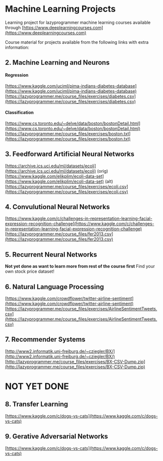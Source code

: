 # Machine Learning Projects

Learning project for lazyprogrammer machine learning courses available through [https://www.deeplearningcourses.com](https://www.deeplearningcourses.com)

Course material for projects available from the following links with extra information:

## 2. Machine Learning and Neurons

#### Regression

[https://www.kaggle.com/uciml/pima-indians-diabetes-database](https://www.kaggle.com/uciml/pima-indians-diabetes-database)
[https://lazyprogrammer.me/course_files/exercises/diabetes.csv](https://lazyprogrammer.me/course_files/exercises/diabetes.csv)

#### Classification

[https://www.cs.toronto.edu/~delve/data/boston/bostonDetail.html](https://www.cs.toronto.edu/~delve/data/boston/bostonDetail.html)
[https://lazyprogrammer.me/course_files/exercises/boston.txt](https://lazyprogrammer.me/course_files/exercises/boston.txt)

## 3. Feedforward Artificial Neural Networks

[https://archive.ics.uci.edu/ml/datasets/ecoli](https://archive.ics.uci.edu/ml/datasets/ecoli) (orig)
[https://www.kaggle.com/elikplim/ecoli-data-set](https://www.kaggle.com/elikplim/ecoli-data-set) (alt)
[https://lazyprogrammer.me/course_files/exercises/ecoli.csv](https://lazyprogrammer.me/course_files/exercises/ecoli.csv)

## 4. Convulutional Neural Networks

[https://www.kaggle.com/c/challenges-in-representation-learning-facial-expression-recognition-challenge](https://www.kaggle.com/c/challenges-in-representation-learning-facial-expression-recognition-challenge)
[https://lazyprogrammer.me/course_files/fer2013.csv](https://lazyprogrammer.me/course_files/fer2013.csv)

## 5. Recurrent Neural Networks

**Not yet done as want to learn more from rest of the course first**
Find your own stock price dataset!

## 6. Natural Language Processing

[https://www.kaggle.com/crowdflower/twitter-airline-sentiment](https://www.kaggle.com/crowdflower/twitter-airline-sentiment)
[https://lazyprogrammer.me/course_files/exercises/AirlineSentimentTweets.csv](https://lazyprogrammer.me/course_files/exercises/AirlineSentimentTweets.csv)

## 7. Recommender Systems

[http://www2.informatik.uni-freiburg.de/~cziegler/BX/](http://www2.informatik.uni-freiburg.de/~cziegler/BX/)
[http://lazyprogrammer.me/course_files/exercises/BX-CSV-Dump.zip](http://lazyprogrammer.me/course_files/exercises/BX-CSV-Dump.zip)

# NOT YET DONE

## 8. Transfer Learning

[https://www.kaggle.com/c/dogs-vs-cats](https://www.kaggle.com/c/dogs-vs-cats)

## 9. Gerative Adversarial Networks

[https://www.kaggle.com/c/dogs-vs-cats](https://www.kaggle.com/c/dogs-vs-cats)
